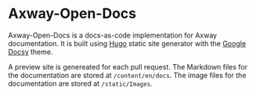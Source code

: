 # Axway-Open-Docs

Axway-Open-Docs is a docs-as-code implementation for Axway documentation. It is built using [Hugo](https://gohugo.io/) static site generator with the [Google Docsy](https://github.com/google/docsy) theme. 

A preview site is genereated for each pull request.
The Markdown files for the documentation are stored at `/content/en/docs`.
The image files for the documentation are stored at `/static/Images`.
